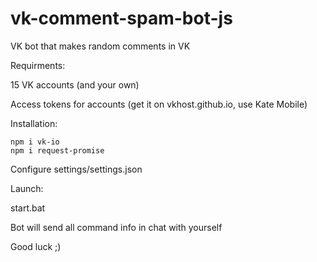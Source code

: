 # vk-comment-spam-bot-js
VK bot that makes random comments in VK

Requirments:

15 VK accounts (and your own)

Access tokens for accounts (get it on vkhost.github.io, use Kate Mobile)

Installation:
```
npm i vk-io
npm i request-promise
```
Configure settings/settings.json

Launch:

start.bat

Bot will send all command info in chat with yourself

Good luck ;)
